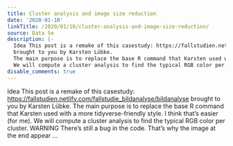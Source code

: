 ```yaml
---
title: Cluster analysis and image size reduction
date: '2020-01-10'
linkTitle: /2020/01/10/cluster-analysis-and-image-size-reduction/
source: Data Se
description: |-
  Idea This post is a remake of this casestudy: https://fallstudien.netlify.com/fallstudie_bildanalyse/bildanalyse
  brought to you by Karsten Lübke.
  The main purpose is to replace the base R command that Karsten used with a more tidyverse-friendly style. I think that’s easier (for me).
  We will compute a cluster analysis to find the typical RGB color per cluster. WARNING There’s still a bug in the code. That’s why the image at the end appear ...
disable_comments: true
---
```

Idea This post is a remake of this casestudy: https://fallstudien.netlify.com/fallstudie_bildanalyse/bildanalyse
brought to you by Karsten Lübke.
The main purpose is to replace the base R command that Karsten used with a more tidyverse-friendly style. I think that’s easier (for me).
We will compute a cluster analysis to find the typical RGB color per cluster. WARNING There’s still a bug in the code. That’s why the image at the end appear ...